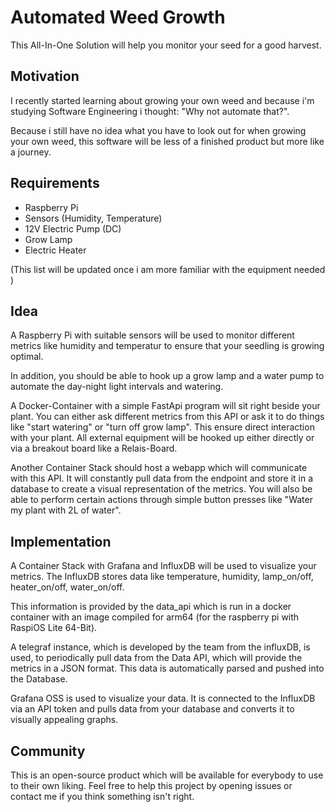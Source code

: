 # Automated Weed Growth

This All-In-One Solution will help you monitor your seed for a good harvest. 

## Motivation

I recently started learning about growing your own weed and because i'm studying Software Engineering i thought: "Why not automate that?".

Because i still have no idea what you have to look out for when growing your own weed, this software will be less of a finished product but more like a journey.

## Requirements
- Raspberry Pi
- Sensors (Humidity, Temperature)
- 12V Electric Pump (DC)
- Grow Lamp
- Electric Heater
  
(This list will be updated once i am more familiar with the equipment needed )

## Idea
A Raspberry Pi with suitable sensors will be used to monitor different metrics like humidity and temperatur to ensure that your seedling is growing optimal.

In addition, you should be able to hook up a grow lamp and a water pump to automate the day-night light intervals and watering.

A Docker-Container with a simple FastApi program will sit right beside your plant. You can either ask different metrics from this API or ask it to do things like "start watering" or "turn off grow lamp". This ensure direct interaction with your plant.
All external equipment will be hooked up either directly or via a breakout board like a Relais-Board.

Another Container Stack should host a webapp which will communicate with this API. It will constantly pull data from the endpoint and store it in a database to create a visual representation of the metrics. You will also be able to perform certain actions through simple button presses like "Water my plant with 2L of water".

## Implementation
A Container Stack with Grafana and InfluxDB will be used to visualize your metrics. The InfluxDB stores data like temperature, humidity, lamp_on/off, heater_on/off, water_on/off.

This information is provided by the data_api which is run in a docker container with an image compiled for arm64 (for the raspberry pi with RaspiOS Lite 64-Bit).

A telegraf instance, which is developed by the team from the influxDB, is used, to periodically pull data from the Data API, which will provide the metrics in a JSON format. This data is automatically parsed and pushed into the Database.

Grafana OSS is used to visualize your data. It is connected to the InfluxDB via an API token and pulls data from your database and converts it to visually appealing graphs.


## Community
This is an open-source product which will be available for everybody to use to their own liking. Feel free to help this project by opening issues or contact me if you think something isn't right.